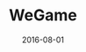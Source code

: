 ---
title:  "WeGame"
link: "https://wegame.com.ua/ru"
thumbnail: "/images/wegame.com.ua.jpg"
date: 2016-08-01
---
